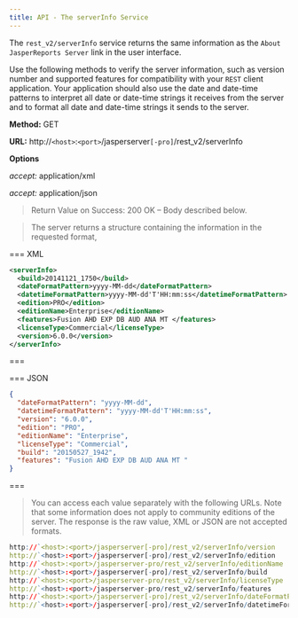 ```yaml
---
title: API - The serverInfo Service
---
```

<script type="text/javascript">(function(w,s){var e=document.createElement("script");e.type="text/javascript";e.async=true;e.src="https://cdn.pagesense.io/js/webally/f2527eebee974243853bcd47b32631f4.js";var x=document.getElementsByTagName("script")[0];x.parentNode.insertBefore(e,x);})(window,"script");</script>

The `rest_v2/serverInfo` service returns the same information as the `About JasperReports Server` link in the user interface.

Use the following methods to verify the server information, such as version number and supported features for compatibility with your `REST` client application. Your application should also use the date and date-time patterns to interpret all date or date-time strings it receives from the server and to format all date and date-time strings it sends to the server.

**Method:** GET

**URL:** http://`<host>`:`<port>`/jasperserver`[-pro]`/rest_v2/serverInfo

**Options**

_accept:_ application/xml

_accept:_ application/json

> Return Value on Success: 200 OK – Body described below.

> The server returns a structure containing the information in the requested format, 

=== XML
```xml
<serverInfo>
  <build>20141121_1750</build>
  <dateFormatPattern>yyyy-MM-dd</dateFormatPattern>
  <datetimeFormatPattern>yyyy-MM-dd'T'HH:mm:ss</datetimeFormatPattern>
  <edition>PRO</edition>
  <editionName>Enterprise</editionName>
  <features>Fusion AHD EXP DB AUD ANA MT </features>
  <licenseType>Commercial</licenseType>
  <version>6.0.0</version>
</serverInfo>
```
===

=== JSON
```json
{
  "dateFormatPattern": "yyyy-MM-dd",
  "datetimeFormatPattern": "yyyy-MM-dd'T'HH:mm:ss",
  "version": "6.0.0",
  "edition": "PRO",
  "editionName": "Enterprise",
  "licenseType": "Commercial",
  "build": "20150527_1942",
  "features": "Fusion AHD EXP DB AUD ANA MT "
}
```
===

> You can access each value separately with the following URLs. Note that some information does not apply to community editions of the server. The response is the raw value, XML or JSON are not accepted formats.

```R
http://`<host>:<port>/jasperserver[-pro]/rest_v2/serverInfo/version
http://`<host>:<port>/jasperserver[-pro]/rest_v2/serverInfo/edition
http://`<host>:<port>/jasperserver-pro/rest_v2/serverInfo/editionName
http://`<host>:<port>/jasperserver[-pro]/rest_v2/serverInfo/build
http://`<host>:<port>/jasperserver-pro/rest_v2/serverInfo/licenseType
http://`<host>:<port>/jasperserver-pro/rest_v2/serverInfo/features
http://`<host>:<port>/jasperserver[-pro]/rest_v2/serverInfo/dateFormatPattern
http://`<host>:<port>/jasperserver[-pro]/rest_v2/serverInfo/datetimeFormatPattern
```